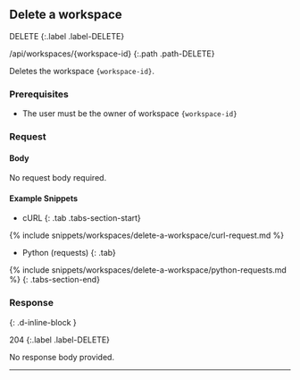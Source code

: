 ## Delete a workspace

DELETE
{:.label .label-DELETE}

/api/workspaces/{workspace-id}
{:.path .path-DELETE}

Deletes the workspace `{workspace-id}`.

### Prerequisites

- The user must be the owner of workspace `{workspace-id}`

### Request

#### Body
No request body required.

#### Example Snippets
- cURL
{: .tab .tabs-section-start}

{% include snippets/workspaces/delete-a-workspace/curl-request.md %}

- Python (requests)
{: .tab}

{% include snippets/workspaces/delete-a-workspace/python-requests.md %}
{: .tabs-section-end}

### Response
{: .d-inline-block }

204
{:.label .label-DELETE}

No response body provided.

---
